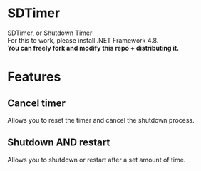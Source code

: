 # SDTimer
SDTimer, or Shutdown Timer  
For this to work, please install .NET Framework 4.8.  
**You can freely fork and modify this repo + distributing it.**  
# Features  
## Cancel timer  
Allows you to reset the timer and cancel the shutdown process.  
## Shutdown AND restart
Allows you to shutdown or restart after a set amount of time.
